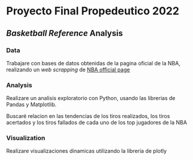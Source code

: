 # Proyecto Final Propedeutico 2022
## *Basketball Reference* Analysis

### Data
Trabajare con bases de datos obtenidas de la pagina oficial de la NBA, realizando un *web scrapping*
de [NBA official page](https://www.nba.com/stats/players/shots-general/)

### Analysis
Realizare un analisis exploratorio con Python, usando las librerias de Pandas y Matplotlib.

Buscaré relacion en las tendencias de los tiros realizados, los tiros acertados y los tiros fallados de cada uno de los top jugadores de la NBA

### Visualization
Realizare visualizaciones dinamicas utilizando la libreria de plotly 

